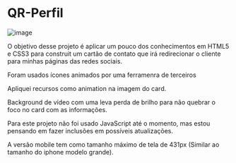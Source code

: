 # QR-Perfil

![image](https://user-images.githubusercontent.com/34816420/213339929-28b2e445-7e2d-4ef5-986e-594089322efd.png)

O objetivo desse projeto é aplicar um pouco dos conhecimentos em HTML5 e CSS3 para construit um cartão de contato que irá redirecionar o cliente para minhas páginas das redes sociais.

 <p>Foram usados ícones animados por uma ferramenra de terceiros</p>
<p>Apliquei recursos como animation na imagem do card.</p> 
<p>Background de vídeo com uma leva perda de brilho para não quebrar o foco no card com as informações.</p>
<p>Para este projeto não foi usado JavaScript até o momento, mas estou pensando em fazer inclusões em possíveis atualizações.</p> 
<p>A versão mobile tem como tamanho máximo de tela de 431px (Similar ao tamanho do iphone modelo grande).</p>
 
